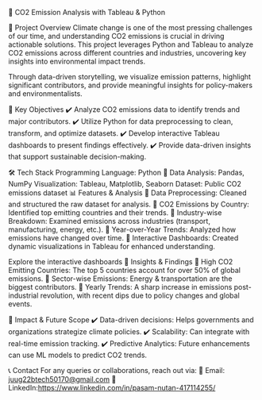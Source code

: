 🚀 CO2 Emission Analysis with Tableau & Python

📌 Project Overview
Climate change is one of the most pressing challenges of our time, and understanding CO2 emissions is crucial in driving actionable solutions. This project leverages Python and Tableau to analyze CO2 emissions across different countries and industries, uncovering key insights into environmental impact trends.

Through data-driven storytelling, we visualize emission patterns, highlight significant contributors, and provide meaningful insights for policy-makers and environmentalists.

🎯 Key Objectives
✔️ Analyze CO2 emissions data to identify trends and major contributors.
✔️ Utilize Python for data preprocessing to clean, transform, and optimize datasets.
✔️ Develop interactive Tableau dashboards to present findings effectively.
✔️ Provide data-driven insights that support sustainable decision-making.

🛠️ Tech Stack
Programming Language: Python 🐍
Data Analysis: Pandas, NumPy
Visualization: Tableau, Matplotlib, Seaborn
Dataset: Public CO2 emissions dataset
📊 Features & Analysis
🔹 Data Preprocessing: Cleaned and structured the raw dataset for analysis.
🔹 CO2 Emissions by Country: Identified top emitting countries and their trends.
🔹 Industry-wise Breakdown: Examined emissions across industries (transport, manufacturing, energy, etc.).
🔹 Year-over-Year Trends: Analyzed how emissions have changed over time.
🔹 Interactive Dashboards: Created dynamic visualizations in Tableau for enhanced understanding.

Explore the interactive dashboards
📌 Insights & Findings
📌 High CO2 Emitting Countries: The top 5 countries account for over 50% of global emissions.
📌 Sector-wise Emissions: Energy & transportation are the biggest contributors.
📌 Yearly Trends: A sharp increase in emissions post-industrial revolution, with recent dips due to policy changes and global events.

🚀 Impact & Future Scope
✔️ Data-driven decisions: Helps governments and organizations strategize climate policies.
✔️ Scalability: Can integrate with real-time emission tracking.
✔️ Predictive Analytics: Future enhancements can use ML models to predict CO2 trends.


📞 Contact
For any queries or collaborations, reach out via:
📧 Email: juug22btech50170@gmail.com
🔗 LinkedIn:https://www.linkedin.com/in/pasam-nutan-417114255/

